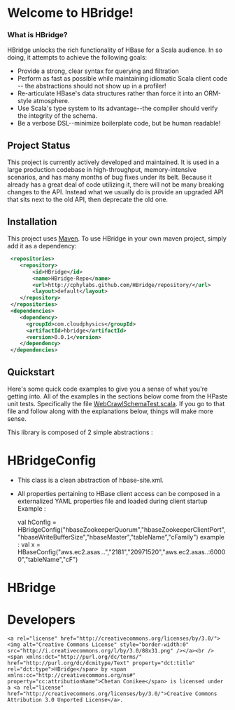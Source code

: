 # Welcome to HBridge!

### What is HBridge?

HBridge unlocks the rich functionality of HBase for a Scala audience. In so doing, it attempts to achieve the following goals:

* Provide a strong, clear syntax for querying and filtration
* Perform as fast as possible while maintaining idiomatic Scala client code -- the abstractions should not show up in a profiler!
* Re-articulate HBase's data structures rather than force it into an ORM-style atmosphere.
* Use Scala's type system to its advantage--the compiler should verify the integrity of the schema.
* Be a verbose DSL--minimize boilerplate code, but be human readable!

## Project Status
This project is currently actively developed and maintained.  It is used in a large production codebase in high-throughput, memory-intensive scenarios, and has many months of bug fixes under its belt.  Because it already has a great deal of code utilizing it, there will not be many breaking changes to the API.  Instead what we usually do is provide an upgraded API that sits next to the old API, then deprecate the old one.

## Installation

This project uses [Maven](http://maven.apache.org/ "Apache Maven"). To use HBridge in your own maven project, simply add it as a dependency:

```xml
 <repositories>
    <repository>
        <id>HBridge</id>
        <name>HBridge-Repo</name>
        <url>http://cphylabs.github.com/HBridge/repository/</url>
        <layout>default</layout>
    </repository>
 </repositories>
 <dependencies>
    <dependency>
      <groupId>com.cloudphysics</groupId>
      <artifactId>hbridge</artifactId>
      <version>0.0.1</version>
    </dependency>
 </dependencies>
```

## Quickstart

Here's some quick code examples to give you a sense of what you're getting into.  All of the examples in the sections below come from the HPaste unit tests.  Specifically the file [WebCrawlSchemaTest.scala](https://github.com/GravityLabs/HPaste/blob/master/src/test/scala/com/gravity/hbase/schema/WebCrawlSchemaTest.scala).  If you go to that file and follow along with the explanations below, things will make more sense.

This library is composed of 2 simple abstractions :

# HBridgeConfig
  * This class is a clean abstraction of hbase-site.xml.
  * All properties pertaining to HBase client access can be composed in a externalized YAML properties file and loaded during client startup
    Example :

    val hConfig = HBridgeConfig("hbaseZookeeperQuorum","hbaseZookeeperClientPort","hbaseWriteBufferSize","hbaseMaster","tableName","cFamily")
    example : val x = HBaseConfig("aws.ec2.asas...","2181","20971520","aws.ec2.asas..:60000","tableName","cF")



# HBridge


# Developers
```license
<a rel="license" href="http://creativecommons.org/licenses/by/3.0/"><img alt="Creative Commons License" style="border-width:0" src="http://i.creativecommons.org/l/by/3.0/88x31.png" /></a><br /><span xmlns:dct="http://purl.org/dc/terms/" href="http://purl.org/dc/dcmitype/Text" property="dct:title" rel="dct:type">HBridge</span> by <span xmlns:cc="http://creativecommons.org/ns#" property="cc:attributionName">Chetan Conikee</span> is licensed under a <a rel="license" href="http://creativecommons.org/licenses/by/3.0/">Creative Commons Attribution 3.0 Unported License</a>.
```